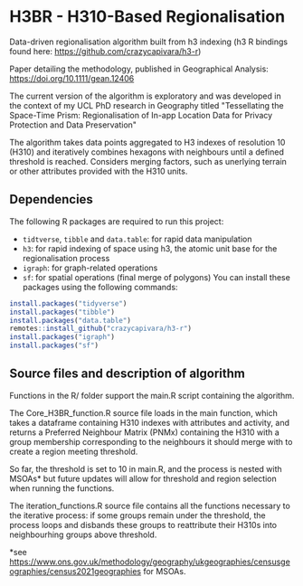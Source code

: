 # H3BR - H310-Based Regionalisation
Data-driven regionalisation algorithm built from h3 indexing (h3 R bindings found here: https://github.com/crazycapivara/h3-r)

Paper detailing the methodology, published in Geographical Analysis: https://doi.org/10.1111/gean.12406

The current version of the algorithm is exploratory and was developed in the context of my UCL PhD research in Geography titled "Tessellating the Space-Time Prism: Regionalisation of In-app Location Data for Privacy Protection and Data Preservation"

 The algorithm takes data points aggregated to H3 indexes of resolution 10 (H310) and iteratively combines hexagons with neighbours until a defined threshold is reached. Considers merging factors, such as unerlying terrain or other attributes provided with the H310 units.

## Dependencies

The following R packages are required to run this project:

- `tidtverse`, `tibble` and `data.table`: for rapid data manipulation
- `h3`: for rapid indexing of space using h3, the atomic unit base for the regionalisation process
- `igraph`: for graph-related operations
- `sf`: for spatial operations (final merge of polygons)
You can install these packages using the following commands:

```r
install.packages("tidyverse")
install.packages("tibble")
install.packages("data.table")
remotes::install_github("crazycapivara/h3-r")
install.packages("igraph")
install.packages("sf")
```
## Source files and description of algorithm
Functions in the R/ folder support the main.R script containing the algorithm. 

The Core_H3BR_function.R source file loads in the main function, which takes a dataframe containing H310 indexes with attributes and activity, and returns a Preferred Neighbour Matrix (PNMx) containing the H310 with a group membership corresponding to the neighbours it should merge with to create a region meeting threshold. 

So far, the threshold is set to 10 in main.R, and the process is nested with MSOAs* but future updates will allow for threshold and region selection when running the functions.

The iteration_functions.R source file contains all the functions necessary to the iterative process: if some groups remain under the threshold, the process loops and disbands these groups to reattribute their H310s into neighbourhing groups above threshold. 

*see https://www.ons.gov.uk/methodology/geography/ukgeographies/censusgeographies/census2021geographies for MSOAs.
